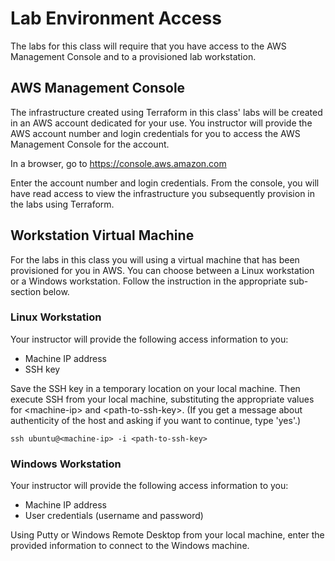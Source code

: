 # Lab Environment Access

The labs for this class will require that you have access to the AWS Management Console and to a provisioned lab workstation.

## AWS Management Console

The infrastructure created using Terraform in this class' labs will be created in an AWS account dedicated for your use.  You instructor will provide the AWS account number and login credentials for you to access the AWS Management Console for the account.

In a browser, go to https://console.aws.amazon.com

Enter the account number and login credentials.  From the console, you will have read access to view the infrastructure you subsequently provision in the labs using Terraform.

## Workstation Virtual Machine

For the labs in this class you will using a virtual machine that has been provisioned for you in AWS.  You can choose between a Linux workstation or a Windows workstation.  Follow the instruction in the appropriate sub-section below.

### Linux Workstation

Your instructor will provide the following access information to you:
* Machine IP address
* SSH key

Save the SSH key in a temporary location on your local machine.  Then execute SSH from your local machine, substituting the appropriate values for \<machine-ip\> and \<path-to-ssh-key\>.  (If you get a message about authenticity of the host and asking if you want to continue, type 'yes'.)

```
ssh ubuntu@<machine-ip> -i <path-to-ssh-key>
```

### Windows Workstation

Your instructor will provide the following access information to you:
* Machine IP address
* User credentials (username and password)

Using Putty or Windows Remote Desktop from your local machine, enter the provided information to connect to the Windows machine.
